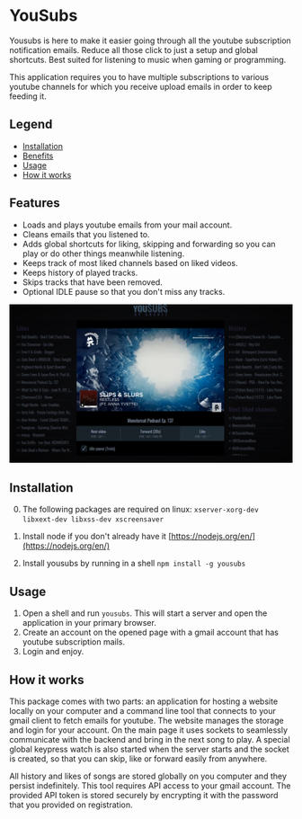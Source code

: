 # YouSubs

Yousubs is here to make it easier going through all the youtube
subscription notification emails. Reduce all those click to just
a setup and global shortcuts. Best suited for listening to music 
when gaming or programming.

This application requires you to have multiple subscriptions to 
various youtube channels for which you receive upload emails in
order to keep feeding it. 

## Legend

- [Installation](#Installation)
- [Benefits](#benefits)
- [Usage](#usage)
- [How it works](#how-it-works)


## Features

- Loads and plays youtube emails from your mail account.
- Cleans emails that you listened to.
- Adds global shortcuts for liking, skipping and forwarding so you 
can play or do other things meanwhile listening.
- Keeps track of most liked channels based on liked videos.
- Keeps history of played tracks.
- Skips tracks that have been removed.
- Optional IDLE pause so that you don't miss any tracks.

![demo](https://raw.githubusercontent.com/archfz/yousubs/master/misc/demo.png)

## Installation

0. The following packages are required on linux: 
`xserver-xorg-dev libxext-dev libxss-dev xscreensaver`

1. Install node if you don't already have it [https://nodejs.org/en/](https://nodejs.org/en/)
2. Install yousubs by running in a shell ``npm install -g yousubs``

## Usage

1. Open a shell and run ``yousubs``. This will start a server
and open the application in your primary browser.
2. Create an account on the opened page with a gmail account that
has youtube subscription mails.
3. Login and enjoy.

## How it works

This package comes with two parts: an application for hosting a website locally on your computer
and a command line tool that connects to your gmail client to fetch emails for youtube. The website
manages the storage and login for your account. On the main page it uses sockets to seamlessly
communicate with the backend and bring in the next song to play. A special global keypress watch is
also started when the server starts and the socket is created, so that you can skip, like or 
forward easily from anywhere.

All history and likes of songs are stored globally on you computer and they persist indefinitely.
This tool requires API access to your gmail account. The provided API token is stored securely by
encrypting it with the password that you provided on registration.
